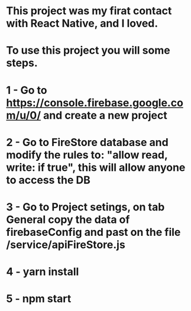 # This project was my firat contact with React Native, and I loved.
# To use this project you will some steps.
# 1 - Go to https://console.firebase.google.com/u/0/ and create a new project
# 2 - Go to FireStore database and modify the rules to: "allow read, write: if true", this will allow anyone to access the DB
# 3 - Go to Project setings, on tab General copy the data of firebaseConfig and past on the file /service/apiFireStore.js
# 4 - yarn install
# 5 - npm start